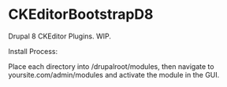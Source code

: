 # CKEditorBootstrapD8
Drupal 8 CKEditor Plugins. WIP.

Install Process:

Place each directory into /drupalroot/modules, then navigate to yoursite.com/admin/modules and activate the module in the GUI.
